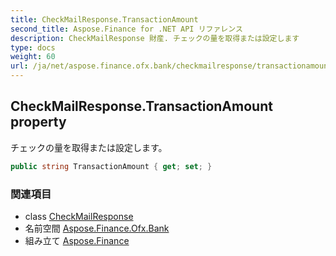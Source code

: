 ```yaml
---
title: CheckMailResponse.TransactionAmount
second_title: Aspose.Finance for .NET API リファレンス
description: CheckMailResponse 財産. チェックの量を取得または設定します
type: docs
weight: 60
url: /ja/net/aspose.finance.ofx.bank/checkmailresponse/transactionamount/
---
```

## CheckMailResponse.TransactionAmount property

チェックの量を取得または設定します。

```csharp
public string TransactionAmount { get; set; }
```

### 関連項目

* class [CheckMailResponse](../)
* 名前空間 [Aspose.Finance.Ofx.Bank](../../checkmailresponse/)
* 組み立て [Aspose.Finance](../../../)


